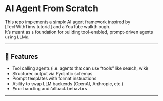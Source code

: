 # AI Agent From Scratch

This repo implements a simple AI agent framework inspired by [TechWithTim’s tutorial] and a YouTube walkthrough.  
It’s meant as a foundation for building tool-enabled, prompt-driven agents using LLMs.

---

## 🚀 Features

- Tool calling agents (i.e. agents that can use “tools” like search, wiki)  
- Structured output via Pydantic schemas  
- Prompt templates with format instructions  
- Ability to swap LLM backends (OpenAI, Anthropic, etc.)  
- Error handling and fallback behaviors  

---
